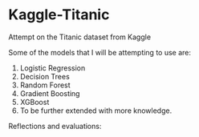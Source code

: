 # Kaggle-Titanic
Attempt on the Titanic dataset from Kaggle


Some of the models that I will be attempting to use are:

1) Logistic Regression
2) Decision Trees
3) Random Forest
4) Gradient Boosting
5) XGBoost
6) To be further extended with more knowledge.

Reflections and evaluations:

